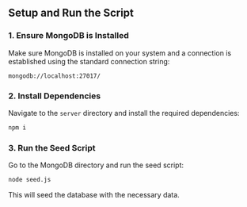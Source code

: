 
## Setup and Run the Script

### 1. Ensure MongoDB is Installed
Make sure MongoDB is installed on your system and a connection is established using the standard connection string:

```
mongodb://localhost:27017/
```

### 2. Install Dependencies
Navigate to the `server` directory and install the required dependencies:

```bash
npm i
```

### 3. Run the Seed Script
Go to the MongoDB directory and run the seed script:

```bash
node seed.js
```

This will seed the database with the necessary data.
